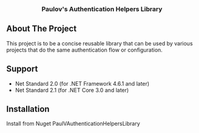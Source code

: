 ﻿<div align="center">
<h3 align="center">Paulov's Authentication Helpers Library</h3>

</div>

## About The Project
This project is to be a concise reusable library that can be used by various projects that do the same authentication flow or configuration. 

## Support
- Net Standard 2.0 (for .NET Framework 4.6.1 and later)
- Net Standard 2.1 (for .NET Core 3.0 and later)

## Installation
Install from Nuget PaulVAuthenticationHelpersLibrary
